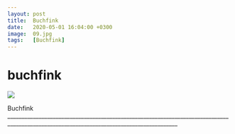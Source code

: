 ```yaml
---
layout: post
title:  Buchfink
date:   2020-05-01 16:04:00 +0300
image:  09.jpg
tags:   [Buchfink]
---
```

# buchfink

![]({{site.baseurl}}/img/00.jpg)

Buchfink __________________________________________________________________________________________________________________________________________
